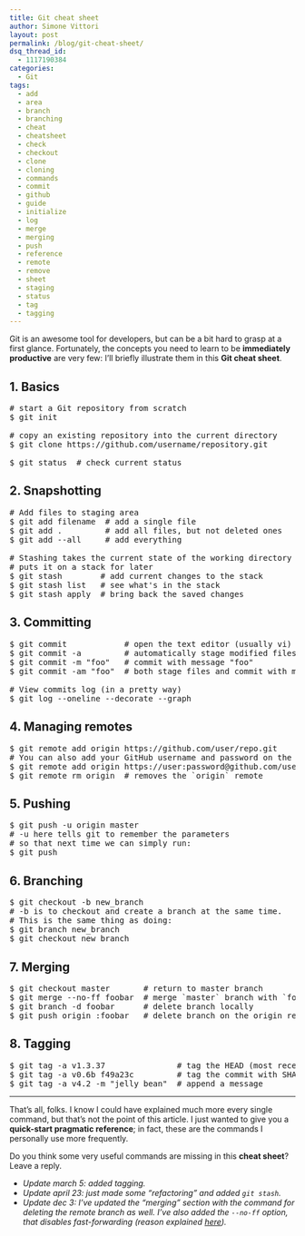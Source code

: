 ```yaml
---
title: Git cheat sheet
author: Simone Vittori
layout: post
permalink: /blog/git-cheat-sheet/
dsq_thread_id:
  - 1117190384
categories:
  - Git
tags:
  - add
  - area
  - branch
  - branching
  - cheat
  - cheatsheet
  - check
  - checkout
  - clone
  - cloning
  - commands
  - commit
  - github
  - guide
  - initialize
  - log
  - merge
  - merging
  - push
  - reference
  - remote
  - remove
  - sheet
  - staging
  - status
  - tag
  - tagging
---
```

<div id="jbID-645" class="jbPost">
  <p>
    Git is an awesome tool for developers, but can be a bit hard to grasp at a first glance. Fortunately, the concepts you need to learn to be <strong>immediately productive</strong> are very few: I&#8217;ll briefly illustrate them in this <strong>Git cheat sheet</strong>.
  </p>
  
  <h2>
    1. Basics
  </h2>
  
  <pre>
# start a Git repository from scratch
$ git init

# copy an existing repository into the current directory
$ git clone https://github.com/username/repository.git

$ git status  # check current status
</pre>
  
  <h2>
    2. Snapshotting
  </h2>
  
  <pre>
# Add files to staging area
$ git add filename  # add a single file
$ git add .         # add all files, but not deleted ones
$ git add --all     # add everything

# Stashing takes the current state of the working directory and
# puts it on a stack for later
$ git stash        # add current changes to the stack
$ git stash list   # see what's in the stack
$ git stash apply  # bring back the saved changes
</pre>
  
  <h2>
    3. Committing
  </h2>
  
  <pre>
$ git commit            # open the text editor (usually vi)
$ git commit -a         # automatically stage modified files
$ git commit -m "foo"   # commit with message "foo"
$ git commit -am "foo"  # both stage files and commit with message "foo"

# View commits log (in a pretty way)
$ git log --oneline --decorate --graph
</pre>
  
  <h2>
    4. Managing remotes
  </h2>
  
  <pre>
$ git remote add origin https://github.com/user/repo.git
# You can also add your GitHub username and password on the remote URL:
$ git remote add origin https://user:password@github.com/user/repo.git
$ git remote rm origin  # removes the `origin` remote
</pre>
  
  <h2>
    5. Pushing
  </h2>
  
  <pre>
$ git push -u origin master
# -u here tells git to remember the parameters 
# so that next time we can simply run:
$ git push
</pre>
  
  <h2>
    6. Branching
  </h2>
  
  <pre>
$ git checkout -b new_branch
# -b is to checkout and create a branch at the same time.
# This is the same thing as doing:
$ git branch new_branch
$ git checkout new_branch
</pre>
  
  <h2>
    7. Merging
  </h2>
  
  <pre>
$ git checkout master       # return to master branch
$ git merge --no-ff foobar  # merge `master` branch with `foobar` branch 
$ git branch -d foobar      # delete branch locally
$ git push origin :foobar   # delete branch on the origin remote
</pre>
  
  <h2>
    8. Tagging
  </h2>
  
  <pre>
$ git tag -a v1.3.37               # tag the HEAD (most recent commit)
$ git tag -a v0.6b f49a23c         # tag the commit with SHA `f49a23c`
$ git tag -a v4.2 -m "jelly bean"  # append a message
</pre>
  
  <hr />
  
  <p>
    That&#8217;s all, folks. I know I could have explained much more every single command, but that&#8217;s not the point of this article. I just wanted to give you a <strong>quick-start pragmatic reference</strong>; in fact, these are the commands I personally use more frequently.
  </p>
  
  <p>
    Do you think some very useful commands are missing in this <strong>cheat sheet</strong>? Leave a reply.
  </p>
  
  <ul>
    <li>
      <em>Update march 5: added tagging.</em>
    </li>
    <li>
      <em>Update april 23: just made some &#8220;refactoring&#8221; and added <code>git stash</code>.</em>
    </li>
    <li>
      <em>Update dec 3: I&#8217;ve updated the &#8220;merging&#8221; section with the command for deleting the remote branch as well. I&#8217;ve also added the <code>--no-ff</code> option, that disables fast-forwarding (reason explained <a href="http://nvie.com/posts/a-successful-git-branching-model/" title="A successful Git branching model" target="_blank">here</a>).</em>
    </li>
  </ul>
</div>